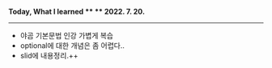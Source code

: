 
 **Today, What I learned  **
 ** 2022. 7. 20.**

 ---
 
+ 야곰 기본문법 인강 가볍게 복습
+ optional에 대한 개념은 좀 어렵다..
+ slid에 내용정리.++